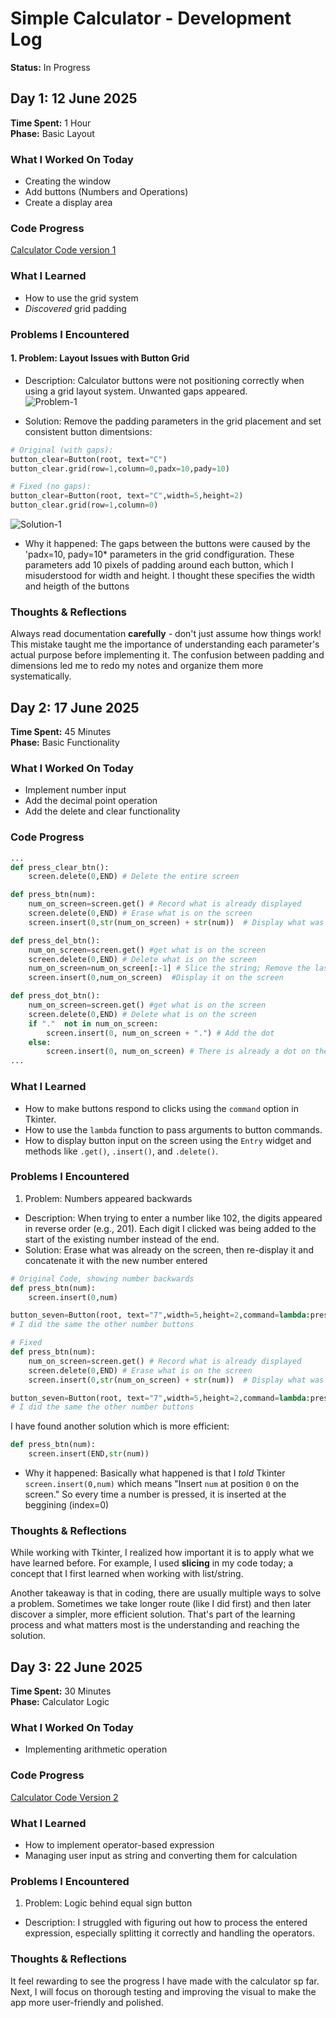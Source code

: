 
# Simple Calculator - Development Log
**Status:** In Progress

## Day 1: 12 June 2025
**Time Spent:** 1 Hour  
**Phase:** Basic Layout

### What I Worked On Today
- Creating the window 
- Add buttons (Numbers and Operations)
- Create a display area

### Code Progress
[Calculator Code version 1](../code/calculator-v1.py)

### What I Learned
- How to use the grid system
- *Discovered* grid padding

### Problems I Encountered
#### 1. Problem: Layout Issues with Button Grid
- Description: Calculator buttons were not positioning correctly when using a grid layout system. Unwanted gaps appeared.    
![Problem-1](/screenshoots/Problem-1.png)  

- Solution: Remove the padding parameters in the grid placement and set consistent button dimentsions:
```python
# Original (with gaps):
button_clear=Button(root, text="C")
button_clear.grid(row=1,column=0,padx=10,pady=10)

# Fixed (no gaps):
button_clear=Button(root, text="C",width=5,height=2)
button_clear.grid(row=1,column=0)
```  
![Solution-1](/screenshoots/Solution-1.png)  

- Why it happened: The gaps between the buttons were caused by the 'padx=10, pady=10* parameters in the grid condfiguration. These parameters add 10 pixels of padding around each button, which I misuderstood for width and height. I thought these specifies the width and heigth of the buttons

### Thoughts & Reflections
Always read documentation **carefully** - don't just assume how things work! This mistake taught me the importance of understanding each parameter's actual purpose before implementing it. The confusion between padding and dimensions led me to redo my notes and organize them more systematically.
  
## Day 2: 17 June 2025
**Time Spent:** 45 Minutes  
**Phase:** Basic Functionality

### What I Worked On Today
- Implement number input
- Add the decimal point operation
- Add the delete and clear functionality

### Code Progress
```python
...
def press_clear_btn():
    screen.delete(0,END) # Delete the entire screen

def press_btn(num):
    num_on_screen=screen.get() # Record what is already displayed
    screen.delete(0,END) # Erase what is on the screen
    screen.insert(0,str(num_on_screen) + str(num))  # Display what was on the screen and the new input number

def press_del_btn():
    num_on_screen=screen.get() #get what is on the screen
    screen.delete(0,END) # Delete what is on the screen
    num_on_screen=num_on_screen[:-1] # Slice the string; Remove the last character
    screen.insert(0,num_on_screen)  #Display it on the screen

def press_dot_btn():
    num_on_screen=screen.get() #get what is on the screen
    screen.delete(0,END) # Delete what is on the screen
    if "."  not in num_on_screen:
        screen.insert(0, num_on_screen + ".") # Add the dot
    else: 
        screen.insert(0, num_on_screen) # There is already a dot on the screen, so action taken(no dot)
...
```

### What I Learned
- How to make buttons respond to clicks using the `command` option in Tkinter. 
- How to use the `lambda` function to pass arguments to button commands.
- How to display button input on the screen using the `Entry` widget and methods like `.get()`, `.insert()`, and `.delete()`.

### Problems I Encountered
1. Problem: Numbers appeared backwards
- Description: When trying to enter a number like 102, the digits appeared in reverse order (e.g., 201). Each digit I clicked was being added to the start of the existing number instead of the end.
- Solution: Erase what was already on the screen, then re-display it and concatenate it with the new number entered

```python
# Original Code, showing number backwards
def press_btn(num):
    screen.insert(0,num)

button_seven=Button(root, text="7",width=5,height=2,command=lambda:press_btn(7))
# I did the same the other number buttons

# Fixed 
def press_btn(num):
    num_on_screen=screen.get() # Record what is already displayed
    screen.delete(0,END) # Erase what is on the screen
    screen.insert(0,str(num_on_screen) + str(num))  # Display what was on the screen and the new input number

button_seven=Button(root, text="7",width=5,height=2,command=lambda:press_btn(7))
# I did the same the other number buttons
```

I have found another solution which is more efficient:  
```python
def press_btn(num):
    screen.insert(END,str(num))
```

- Why it happened: Basically what happened is that I *told* Tkinter `screen.insert(0,num)` which means "Insert `num` at position `0` on the screen." So every time a number is pressed, it is inserted at the beggining (index=0)
  
### Thoughts & Reflections
While working with Tkinter, I realized how important it is to apply what we have learned before. For example, I used **slicing** in my code today; a concept that I first learned when working with list/string.   

Another takeaway is that in coding, there are usually multiple ways to solve a problem. Sometimes we take longer route (like I did first) and then later discover a simpler, more efficient solution.  That's part of the learning process and what matters most is the understanding and reaching the solution.

## Day 3: 22 June 2025
**Time Spent:** 30 Minutes  
**Phase:** Calculator Logic

### What I Worked On Today
- Implementing arithmetic operation

### Code Progress
[Calculator Code Version 2](../code/calculator-v2.py)

### What I Learned
- How to implement operator-based expression 
- Managing user input as string and converting them for calculation

### Problems I Encountered
1. Problem: Logic behind equal sign button
- Description: I struggled with figuring out how to process the entered expression, especially splitting it correctly and handling the operators.
  
### Thoughts & Reflections
It feel rewarding to see the progress I have made with the calculator sp far. Next, I will focus on thorough testing and improving the visual to make the app more user-friendly and polished. 

